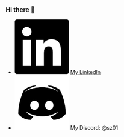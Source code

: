 ### Hi there 👋
- <img loading="lazy" src="linkedin.png" alt="linkedin" width="30%"/> [My LinkedIn](https://www.linkedin.com/in/oleksandr-voievodin-7a941a248/)
- <img loading="lazy" src="discord.png" alt="discord" width="30%" /> My Discord: @sz01


<!--
**sszz01/sszz01** is a ✨ _special_ ✨ repository because its `README.md` (this file) appears on your GitHub profile.

Here are some ideas to get you started:

- 🔭 I’m currently working on ...
- 🌱 I’m currently learning ...
- 👯 I’m looking to collaborate on ...
- 🤔 I’m looking for help with ...
- 💬 Ask me about ...
- 📫 How to reach me: ...
- 😄 Pronouns: ...
- ⚡ Fun fact: ...
-->
